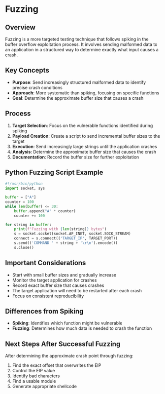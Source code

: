 # Fuzzing

## Overview
Fuzzing is a more targeted testing technique that follows spiking in the buffer overflow exploitation process. It involves sending malformed data to an application in a structured way to determine exactly what input causes a crash.

## Key Concepts

- **Purpose**: Send increasingly structured malformed data to identify precise crash conditions
- **Approach**: More systematic than spiking, focusing on specific functions
- **Goal**: Determine the approximate buffer size that causes a crash

## Process

1. **Target Selection**: Focus on the vulnerable functions identified during spiking
2. **Payload Creation**: Create a script to send incremental buffer sizes to the target
3. **Execution**: Send increasingly large strings until the application crashes
4. **Analysis**: Determine the approximate buffer size that causes the crash
5. **Documentation**: Record the buffer size for further exploitation

## Python Fuzzing Script Example

```python
#!/usr/bin/python
import socket, sys

buffer = ["A"]
counter = 100
while len(buffer) <= 30:
    buffer.append("A" * counter)
    counter += 100

for string in buffer:
    print(f"Fuzzing with {len(string)} bytes")
    s = socket.socket(socket.AF_INET, socket.SOCK_STREAM)
    connect = s.connect(('TARGET_IP', TARGET_PORT))
    s.send(('COMMAND ' + string + '\r\n').encode())
    s.close()
```

## Important Considerations

- Start with small buffer sizes and gradually increase
- Monitor the target application for crashes
- Record exact buffer size that causes crashes
- The target application will need to be restarted after each crash
- Focus on consistent reproducibility

## Differences from Spiking

- **Spiking**: Identifies which function might be vulnerable
- **Fuzzing**: Determines how much data is needed to crash the function

## Next Steps After Successful Fuzzing

After determining the approximate crash point through fuzzing:
1. Find the exact offset that overwrites the EIP
2. Control the EIP value
3. Identify bad characters
4. Find a usable module
5. Generate appropriate shellcode
